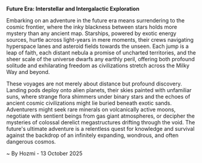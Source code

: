 
**Future Era: Interstellar and Intergalactic Exploration**

Embarking on an adventure in the future era means surrendering to the cosmic frontier, where the inky blackness between stars holds more mystery than any ancient map. Starships, powered by exotic energy sources, hurtle across light-years in mere moments, their crews navigating hyperspace lanes and asteroid fields towards the unseen. Each jump is a leap of faith, each distant nebula a promise of uncharted territories, and the sheer scale of the universe dwarfs any earthly peril, offering both profound solitude and exhilarating freedom as civilizations stretch across the Milky Way and beyond.

These voyages are not merely about distance but profound discovery. Landing pods deploy onto alien planets, their skies painted with unfamiliar suns, where strange flora shimmers under binary stars and the echoes of ancient cosmic civilizations might lie buried beneath exotic sands. Adventurers might seek rare minerals on volcanically active moons, negotiate with sentient beings from gas giant atmospheres, or decipher the mysteries of colossal derelict megastructures drifting through the void. The future's ultimate adventure is a relentless quest for knowledge and survival against the backdrop of an infinitely expanding, wondrous, and often dangerous cosmos.

~ By Hozmi - 13 October 2025
